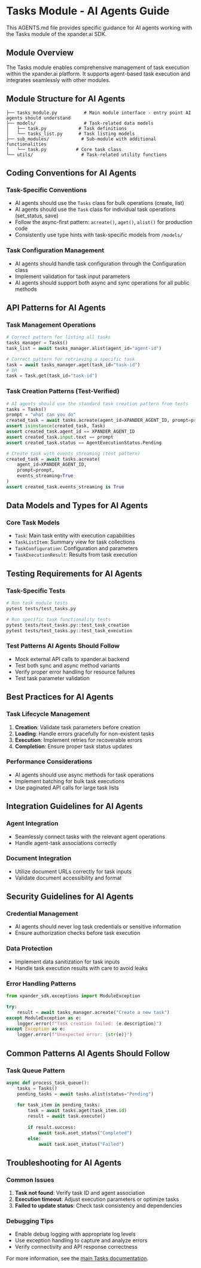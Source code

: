 # Tasks Module - AI Agents Guide

This AGENTS.md file provides specific guidance for AI agents working with the Tasks module of the xpander.ai SDK.

## Module Overview

The Tasks module enables comprehensive management of task execution within the xpander.ai platform. It supports agent-based task execution and integrates seamlessly with other modules.

## Module Structure for AI Agents

```tasks/
├── tasks_module.py          # Main module interface - entry point AI agents should understand
├── models/                  # Task-related data models
│   ├── task.py            # Task definitions
│   └── tasks_list.py      # Task listing models
├── sub_modules/            # Sub-module with additional functionalities
│   └── task.py           # Core task class
└── utils/                  # Task-related utility functions
```

## Coding Conventions for AI Agents

### Task-Specific Conventions
- AI agents should use the `Tasks` class for bulk operations (create, list)
- AI agents should use the `Task` class for individual task operations (set_status, save)
- Follow the async-first pattern: `acreate()`, `aget()`, `alist()` for production code
- Consistently use type hints with task-specific models from `/models/`

### Task Configuration Management
- AI agents should handle task configuration through the Configuration class
- Implement validation for task input parameters
- AI agents should support both async and sync operations for all public methods

## API Patterns for AI Agents

### Task Management Operations
```python
# Correct pattern for listing all tasks
tasks_manager = Tasks()
task_list = await tasks_manager.alist(agent_id="agent-id")

# Correct pattern for retrieving a specific task
task = await tasks_manager.aget(task_id="task-id")
# OR
task = Task.get(task_id="task-id")
```

### Task Creation Patterns (Test-Verified)
```python
# AI agents should use the standard task creation pattern from tests
tasks = Tasks()
prompt = "what can you do"
created_task = await tasks.acreate(agent_id=XPANDER_AGENT_ID, prompt=prompt)
assert isinstance(created_task, Task)
assert created_task.agent_id == XPANDER_AGENT_ID
assert created_task.input.text == prompt
assert created_task.status == AgentExecutionStatus.Pending

# Create task with events streaming (test pattern)
created_task = await tasks.acreate(
    agent_id=XPANDER_AGENT_ID, 
    prompt=prompt, 
    events_streaming=True
)
assert created_task.events_streaming is True
```

## Data Models and Types for AI Agents

### Core Task Models
- `Task`: Main task entity with execution capabilities
- `TaskListItem`: Summary view for task collections
- `TaskConfiguration`: Configuration and parameters
- `TaskExecutionResult`: Results from task execution

## Testing Requirements for AI Agents

### Task-Specific Tests
```bash
# Run task module tests
pytest tests/test_tasks.py

# Run specific task functionality tests
pytest tests/test_tasks.py::test_task_creation
pytest tests/test_tasks.py::test_task_execution
```

### Test Patterns AI Agents Should Follow
- Mock external API calls to xpander.ai backend
- Test both sync and async method variants
- Verify proper error handling for resource failures
- Test task parameter validation

## Best Practices for AI Agents

### Task Lifecycle Management
1. **Creation**: Validate task parameters before creation
2. **Loading**: Handle errors gracefully for non-existent tasks
3. **Execution**: Implement retries for recoverable errors
4. **Completion**: Ensure proper task status updates

### Performance Considerations
- AI agents should use async methods for task operations
- Implement batching for bulk task executions
- Use paginated API calls for large task lists

## Integration Guidelines for AI Agents

### Agent Integration
- Seamlessly connect tasks with the relevant agent operations
- Handle agent-task associations correctly

### Document Integration
- Utilize document URLs correctly for task inputs
- Validate document accessibility and format

## Security Guidelines for AI Agents

### Credential Management
- AI agents should never log task credentials or sensitive information
- Ensure authorization checks before task execution

### Data Protection
- Implement data sanitization for task inputs
- Handle task execution results with care to avoid leaks

### Error Handling Patterns
```python
from xpander_sdk.exceptions import ModuleException

try:
    result = await tasks_manager.acreate("Create a new task")
except ModuleException as e:
    logger.error(f"Task creation failed: {e.description}")
except Exception as e:
    logger.error(f"Unexpected error: {str(e)}")
```

## Common Patterns AI Agents Should Follow

### Task Queue Pattern
```python
async def process_task_queue():
    tasks = Tasks()
    pending_tasks = await tasks.alist(status="Pending")
 
    for task_item in pending_tasks:
        task = await tasks.aget(task_item.id)
        result = await task.execute()
 
        if result.success:
            await task.aset_status("Completed")
        else:
            await task.aset_status("Failed")
```

## Troubleshooting for AI Agents

### Common Issues
1. **Task not found**: Verify task ID and agent association
2. **Execution timeout**: Adjust execution parameters or optimize tasks
3. **Failed to update status**: Check task consistency and dependencies

### Debugging Tips
- Enable debug logging with appropriate log levels
- Use exception handling to capture and analyze errors
- Verify connectivity and API response correctness

 For more information, see the [main Tasks documentation](/docs/TASKS.md).
